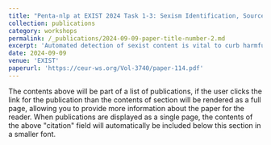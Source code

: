 ```yaml
---
title: "Penta-nlp at EXIST 2024 Task 1-3: Sexism Identification, Source Intention, Sexism Categorization In Tweets"
collection: publications
category: workshops
permalink: /_publications/2024-09-09-paper-title-number-2.md
excerpt: 'Automated detection of sexist content is vital to curb harmful stereotypes on social media. This study explores various NLP techniques and attention mechanisms to identify and flag sexist tweets, using a large multilingual dataset to improve moderation effectiveness at scale.'
date: 2024-09-09
venue: 'EXIST'
paperurl: 'https://ceur-ws.org/Vol-3740/paper-114.pdf'
---
```


The contents above will be part of a list of publications, if the user clicks the link for the publication than the contents of section will be rendered as a full page, allowing you to provide more information about the paper for the reader. When publications are displayed as a single page, the contents of the above "citation" field will automatically be included below this section in a smaller font.
